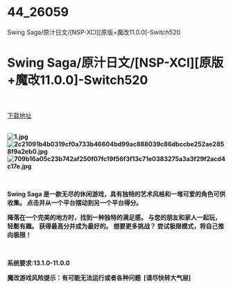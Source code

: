 # 44_26059
Swing Saga/原汁日文/[NSP-XCI][原版+魔改11.0.0]-Switch520
# Swing Saga/原汁日文/[NSP-XCI][原版+魔改11.0.0]-Switch520
 <br/></br>
[下载地址](https://www.switch520.cc/article/26059 "下载地址")
<br/></br>

<p><strong><img title="1.jpg" src="https://www.switch520.cc/muke_img/2022_01_01_2092794679bea.jpg" alt="1.jpg"></strong><br>
<strong><img title="2c21091b4b0319cf0a733b46604bd99ac888039c86dbccbe252ae2858f9a2eb0.jpg" src="https://www.switch520.cc/muke_img/2022_01_01_db2717742d3e6.jpg" alt="2c21091b4b0319cf0a733b46604bd99ac888039c86dbccbe252ae2858f9a2eb0.jpg"></strong><br>
<strong><img title="709b16a05c23b742af250f07fc19f56f3f13c71e0383275a3a3f29f2acd4c17e.jpg" src="https://www.switch520.cc/muke_img/2022_01_01_7062b3d293cb5.jpg" alt="709b16a05c23b742af250f07fc19f56f3f13c71e0383275a3a3f29f2acd4c17e.jpg"></strong></p>
<p>&nbsp;</p>
<p><strong>Swing Saga 是一款无尽的休闲游戏，具有独特的艺术风格和一堆可爱的角色可供收集。 点击并从一个平台摆动到另一个平台得分。 </strong></p>
<p><strong>降落在一个完美的地方时，找到一种独特的满足感。 与您的朋友和家人一起玩，轻鬆有趣。 获得最高分并成为最好的。 想要更多挑战？ 尝试极限模式，将自己推向极限！</strong></p>
<p>&nbsp;</p>
<p><strong>系统要求:13.1.0-11.0.0</strong></p>
<p><strong>魔改游戏风险提示：有可能无法运行或者各种问题 &nbsp;[请尽快转大气层]</strong></p>



